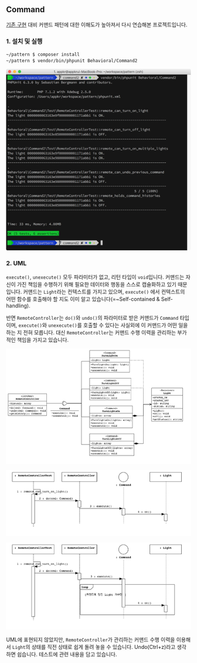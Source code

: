 ## Command

[기존 구현](../Command/README.md) 대비 커맨드 패턴에 대한 이해도가 높아져서 다시 연습해본 프로젝트입니다.

### 1. 설치 및 실행

```bash
~/pattern $ composer install
~/pattern $ vendor/bin/phpunit Behavioral/Command2
```

![](docs/command.phpunit.png)

### 2. UML

`execute()`, `unexecute()` 모두 파라미터가 없고, 리턴 타입이 `void`입니다. 커맨드는 자신이 가진 책임을 수행하기 위해 필요한 데이터와 행동을 스스로 캡슐화하고 있기 때문입니다. 커맨드는 `Light`라는 컨텍스트를 가지고 있으며, `execute()` 에서 컨텍스트의 어떤 함수를 호출해야 할 지도 이미 알고 있습니다(=~Self-contained & Self-handling).

반면 `RemoteController`는 `do()`와 `undo()`의 파라미터로 받은 커맨드가 `Command` 타입이며, `execute()`와 `unexecute()`를 호출할 수 있다는 사실외에 이 커맨드가 어떤 일을 하는 지 전혀 모릅니다. 대신 `RemoteController`는 커맨드 수행 이력을 관리하는 부가적인 책임을 가지고 있습니다.

![](docs/command.class.png)

![](docs/command.sequence1.png)

![](docs/command.sequence2.png)

UML에 표현되지 않았지만, `RemoteController`가 관리하는 커맨드 수행 이력을 이용해서 `Light`의 상태를 직전 상태로 쉽게 돌려 놓을 수 있습니다. Undo(Ctrl+z)라고 생각하면 쉽습니다. 테스트에 관련 내용을 담고 있습니다.
